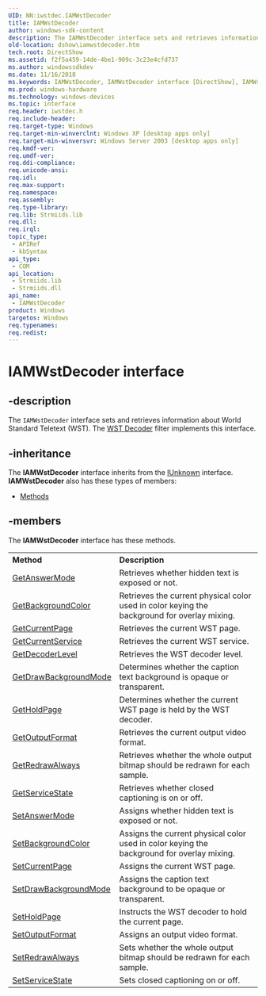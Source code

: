 ```yaml
---
UID: NN:iwstdec.IAMWstDecoder
title: IAMWstDecoder
author: windows-sdk-content
description: The IAMWstDecoder interface sets and retrieves information about World Standard Teletext (WST). The WST Decoder filter implements this interface.
old-location: dshow\iamwstdecoder.htm
tech.root: DirectShow
ms.assetid: f2f5a459-14de-4be1-909c-3c23e4cfd737
ms.author: windowssdkdev
ms.date: 11/16/2018
ms.keywords: IAMWstDecoder, IAMWstDecoder interface [DirectShow], IAMWstDecoder interface [DirectShow],described, IAMWstDecoderInterface, dshow.iamwstdecoder, iwstdec/IAMWstDecoder
ms.prod: windows-hardware
ms.technology: windows-devices
ms.topic: interface
req.header: iwstdec.h
req.include-header: 
req.target-type: Windows
req.target-min-winverclnt: Windows XP [desktop apps only]
req.target-min-winversvr: Windows Server 2003 [desktop apps only]
req.kmdf-ver: 
req.umdf-ver: 
req.ddi-compliance: 
req.unicode-ansi: 
req.idl: 
req.max-support: 
req.namespace: 
req.assembly: 
req.type-library: 
req.lib: Strmiids.lib
req.dll: 
req.irql: 
topic_type:
 - APIRef
 - kbSyntax
api_type:
 - COM
api_location:
 - Strmiids.lib
 - Strmiids.dll
api_name:
 - IAMWstDecoder
product: Windows
targetos: Windows
req.typenames: 
req.redist: 
---
```


# IAMWstDecoder interface


## -description



The <code>IAMWstDecoder</code> interface sets and retrieves information about World Standard Teletext (WST). The <a href="https://msdn.microsoft.com/2d33ae3f-565d-4e69-8fb0-117ff582a4d0">WST Decoder</a> filter implements this interface.




## -inheritance

The <b xmlns:loc="http://microsoft.com/wdcml/l10n">IAMWstDecoder</b> interface inherits from the <a href="https://msdn.microsoft.com/33f1d79a-33fc-4ce5-a372-e08bda378332">IUnknown</a> interface. <b>IAMWstDecoder</b> also has these types of members:
<ul>
<li><a href="https://docs.microsoft.com/">Methods</a></li>
</ul>

## -members

The <b>IAMWstDecoder</b> interface has these methods.
<table class="members" id="memberListMethods">
<tr>
<th align="left" width="37%">Method</th>
<th align="left" width="63%">Description</th>
</tr>
<tr data="declared;">
<td align="left" width="37%">
<a href="https://msdn.microsoft.com/6251c9fa-1149-47ac-b776-7d10d153dde5">GetAnswerMode</a>
</td>
<td align="left" width="63%">
Retrieves whether hidden text is exposed or not.

</td>
</tr>
<tr data="declared;">
<td align="left" width="37%">
<a href="https://msdn.microsoft.com/1661f2cd-8e6c-4e55-b5fd-995ef2962cb7">GetBackgroundColor</a>
</td>
<td align="left" width="63%">
Retrieves the current physical color used in color keying the background for overlay mixing.

</td>
</tr>
<tr data="declared;">
<td align="left" width="37%">
<a href="https://msdn.microsoft.com/e4e52723-27ad-487a-a547-7ad7ade6f099">GetCurrentPage</a>
</td>
<td align="left" width="63%">
Retrieves the current WST page.

</td>
</tr>
<tr data="declared;">
<td align="left" width="37%">
<a href="https://msdn.microsoft.com/d16b3501-efee-48e6-8d5d-d76f206d77ed">GetCurrentService</a>
</td>
<td align="left" width="63%">
Retrieves the current WST service.

</td>
</tr>
<tr data="declared;">
<td align="left" width="37%">
<a href="https://msdn.microsoft.com/629ee71d-7d79-4fa9-b169-3b5328659435">GetDecoderLevel</a>
</td>
<td align="left" width="63%">
Retrieves the WST decoder level.

</td>
</tr>
<tr data="declared;">
<td align="left" width="37%">
<a href="https://msdn.microsoft.com/c5bf3a83-5f74-4ef1-81b6-6c99e3832725">GetDrawBackgroundMode</a>
</td>
<td align="left" width="63%">
Determines whether the caption text background is opaque or transparent.

</td>
</tr>
<tr data="declared;">
<td align="left" width="37%">
<a href="https://msdn.microsoft.com/db09b2a2-7f92-421a-8582-4ed648563119">GetHoldPage</a>
</td>
<td align="left" width="63%">
Determines whether the current WST page is held by the WST decoder.

</td>
</tr>
<tr data="declared;">
<td align="left" width="37%">
<a href="https://msdn.microsoft.com/63ef7dbe-138b-442a-bf54-1f409c969418">GetOutputFormat</a>
</td>
<td align="left" width="63%">
Retrieves the current output video format.

</td>
</tr>
<tr data="declared;">
<td align="left" width="37%">
<a href="https://msdn.microsoft.com/d4035bd0-9a86-4deb-b4eb-4aa5b4b4ff35">GetRedrawAlways</a>
</td>
<td align="left" width="63%">
Retrieves whether the whole output bitmap should be redrawn for each sample.

</td>
</tr>
<tr data="declared;">
<td align="left" width="37%">
<a href="https://msdn.microsoft.com/7a927341-6ff4-41f5-918b-ea5b9e1ebe9a">GetServiceState</a>
</td>
<td align="left" width="63%">
Retrieves whether closed captioning is on or off.

</td>
</tr>
<tr data="declared;">
<td align="left" width="37%">
<a href="https://msdn.microsoft.com/d26b22d2-2c88-4347-80fb-aca8abae50ab">SetAnswerMode</a>
</td>
<td align="left" width="63%">
Assigns whether hidden text is exposed or not.

</td>
</tr>
<tr data="declared;">
<td align="left" width="37%">
<a href="https://msdn.microsoft.com/d65726aa-a826-41d4-95f3-40c86d7b9347">SetBackgroundColor</a>
</td>
<td align="left" width="63%">
Assigns the current physical color used in color keying the background for overlay mixing.

</td>
</tr>
<tr data="declared;">
<td align="left" width="37%">
<a href="https://msdn.microsoft.com/84f8854d-77a7-4ae3-9fec-c4d6fce7eead">SetCurrentPage</a>
</td>
<td align="left" width="63%">
Assigns the current WST page.

</td>
</tr>
<tr data="declared;">
<td align="left" width="37%">
<a href="https://msdn.microsoft.com/d237d3dc-b3c9-44b2-9277-798c4830b361">SetDrawBackgroundMode</a>
</td>
<td align="left" width="63%">
Assigns the caption text background to be opaque or transparent.

</td>
</tr>
<tr data="declared;">
<td align="left" width="37%">
<a href="https://msdn.microsoft.com/2fea6f52-bae3-4679-a89b-fe85f1232d34">SetHoldPage</a>
</td>
<td align="left" width="63%">
Instructs the WST decoder to hold the current page.

</td>
</tr>
<tr data="declared;">
<td align="left" width="37%">
<a href="https://msdn.microsoft.com/92d19d2b-dce5-4dd6-ac96-a39fa48fa1aa">SetOutputFormat</a>
</td>
<td align="left" width="63%">
Assigns an output video format.

</td>
</tr>
<tr data="declared;">
<td align="left" width="37%">
<a href="https://msdn.microsoft.com/4663a9c0-3d08-4f25-8742-458081536f98">SetRedrawAlways</a>
</td>
<td align="left" width="63%">
Sets whether the whole output bitmap should be redrawn for each sample.

</td>
</tr>
<tr data="declared;">
<td align="left" width="37%">
<a href="https://msdn.microsoft.com/c65d056e-0f39-4372-9060-37859798cade">SetServiceState</a>
</td>
<td align="left" width="63%">
Sets closed captioning on or off.

</td>
</tr>
</table> 

